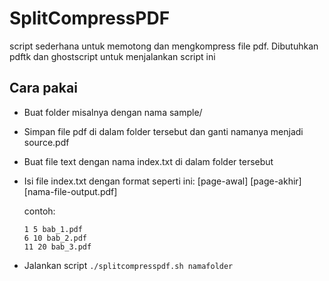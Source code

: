 # SplitCompressPDF

script sederhana untuk memotong dan mengkompress file pdf. Dibutuhkan pdftk dan ghostscript untuk menjalankan script ini

## Cara pakai

- Buat folder misalnya dengan nama sample/
- Simpan file pdf di dalam folder tersebut dan ganti namanya menjadi source.pdf
- Buat file text dengan nama index.txt di dalam folder tersebut
- Isi file index.txt dengan format seperti ini:
  [page-awal] [page-akhir] [nama-file-output.pdf]
  
  contoh:
  ```
  1 5 bab_1.pdf
  6 10 bab_2.pdf
  11 20 bab_3.pdf
  ```
- Jalankan script `./splitcompresspdf.sh namafolder`

